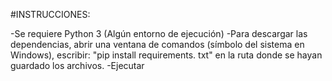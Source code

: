 #INSTRUCCIONES:


-Se requiere Python 3 (Algún entorno de ejecución)
-Para descargar las dependencias, abrir una ventana de comandos (símbolo del sistema en Windows), escribir:  "pip install requirements. txt" en la ruta donde se hayan guardado los archivos.
-Ejecutar
